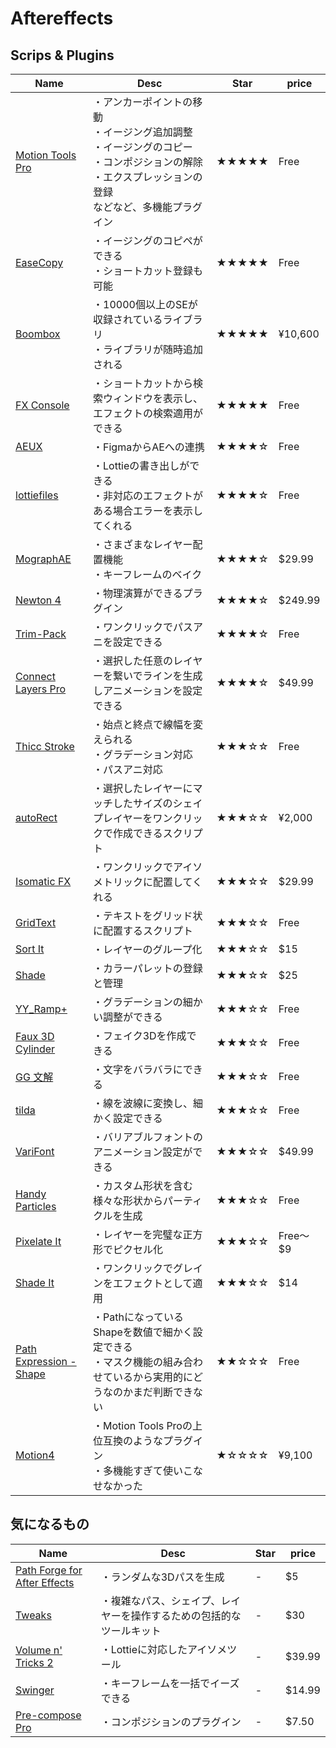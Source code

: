 # Aftereffects
## Scrips & Plugins
|Name|Desc|Star|price|
|--|--|--|--|
|[Motion Tools Pro](https://motiondesign.school/products/motion-tools/)|・アンカーポイントの移動<br>・イージング追加調整<br>・イージングのコピー<br>・コンポジションの解除<br>・エクスプレッションの登録<br>などなど、多機能プラグイン|★★★★★|Free|
|[EaseCopy](https://aescripts.com/easecopy/)|・イージングのコピペができる<br>・ショートカット登録も可能|★★★★★|Free|
|[Boombox](https://mtmograph.com/en-jp/products/boombox)|・10000個以上のSEが収録されているライブラリ<br>・ライブラリが随時追加される|★★★★★|¥10,600|
|[FX Console](https://flashbackj.com/product/fx-console)|・ショートカットから検索ウィンドウを表示し、エフェクトの検索適用ができる|★★★★★|Free|
|[AEUX](https://google.github.io/AEUX/)|・FigmaからAEへの連携|★★★★☆|Free|
|[lottiefiles](https://lottiefiles.com/plugins/after-effects)|・Lottieの書き出しができる<br>・非対応のエフェクトがある場合エラーを表示してくれる|★★★★☆|Free|
|[MographAE](https://aescripts.com/mographae/)|・さまざまなレイヤー配置機能<br>・キーフレームのベイク|★★★★☆|$29.99|
|[Newton 4](https://aescripts.com/newton/)|・物理演算ができるプラグイン|★★★★☆|$249.99|
|[Trim-Pack](https://olaolayuan.gumroad.com/l/trimpack)|・ワンクリックでパスアニを設定できる|★★★★☆|Free|
|[Connect Layers Pro](https://aescripts.com/connect-layers/)|・選択した任意のレイヤーを繋いでラインを生成しアニメーションを設定できる|★★★★☆|$49.99|
|[Thicc Stroke](https://aescripts.com/thicc-stroke/)|・始点と終点で線幅を変えられる<br>・グラデーション対応<br>・パスアニ対応|★★★☆☆|Free|
|[autoRect](https://cumulo.works/downloads/autorect)|・選択したレイヤーにマッチしたサイズのシェイプレイヤーをワンクリックで作成できるスクリプト|★★★☆☆|¥2,000|
|[Isomatic FX](https://aescripts.com/isomatic-fx/)|・ワンクリックでアイソメトリックに配置してくれる|★★★☆☆|$29.99|
|[GridText](https://www.alinco.shop/product/gridtext/)|・テキストをグリッド状に配置するスクリプト|★★★☆☆|Free|
|[Sort It](https://eyedesyn.com/product/sort-it-for-after-effects/)|・レイヤーのグループ化|★★★☆☆|$15|
|[Shade](https://www.davideboscolo.com/product/shade-color-palette/)|・カラーパレットの登録と管理|★★★☆☆|$25|
|[YY_Ramp+](https://aescripts.com/yy_rampplus/)|・グラデーションの細かい調整ができる|★★★☆☆|Free|
|[Faux 3D Cylinder](https://kaihenthorniwane.gumroad.com/l/rhxmj?layout=profile)|・フェイク3Dを作成できる|★★★☆☆|Free|
|[GG 文解](https://twitter.com/gummasimedi/status/1190626096036773888?s=20)|・文字をバラバラにできる|★★★☆☆|Free|
|[tilda](https://aescripts.com/tilda/)|・線を波線に変換し、細かく設定できる|★★★☆☆|Free|
|[VariFont](https://aescripts.com/varifont/)|・バリアブルフォントのアニメーション設定ができる|★★★☆☆|$49.99|
|[Handy Particles](https://aescripts.com/handy-particles/)|・カスタム形状を含む様々な形状からパーティクルを生成|★★★☆☆|Free|
|[Pixelate It](https://eyedesyn.com/product/pixelate-it/?attribute_pa_product_version=lite)|・レイヤーを完璧な正方形でピクセル化|★★★☆☆|Free〜$9|
|[Shade It](https://eyedesyn.com/product/shade-it-for-after-effects/)|・ワンクリックでグレインをエフェクトとして適用|★★★☆☆|$14|
|[Path Expression - Shape](https://tom01.gumroad.com/l/path-expression-shape?layout=profile)|・PathになっているShapeを数値で細かく設定できる<br>・マスク機能の組み合わせているから実用的にどうなのかまだ判断できない|★★☆☆☆|Free|
|[Motion4](https://mtmograph.com/en-jp/products/motion-4)|・Motion Tools Proの上位互換のようなプラグイン<br>・多機能すぎて使いこなせなかった|★☆☆☆☆|¥9,100|

## 気になるもの
|Name|Desc|Star|price|
|--|--|--|--|
|[Path Forge for After Effects](https://aescripts.com/yy_rampplus/)|・ランダムな3Dパスを生成|-|$5|
|[Tweaks](https://aescripts.com/tweaks/)|・複雑なパス、シェイプ、レイヤーを操作するための包括的なツールキット|-|$30|
|[Volume n' Tricks 2](https://aescripts.com/volume-n-tricks/)|・Lottieに対応したアイソメツール|-|$39.99|
|[Swinger](https://terriblejunkshow.com/product/swinger)|・キーフレームを一括でイーズできる|-|$14.99|
|[Pre-compose Pro](https://aescripts.com/pre-compose-pro/)|・コンポジションのプラグイン|-|$7.50|
